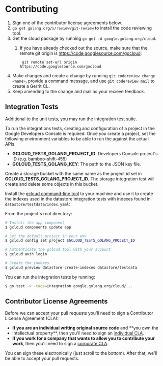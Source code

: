 # Contributing

1. Sign one of the contributor license agreements below.
1. `go get golang.org/x/review/git-review` to install the code reviewing tool.
1. Get the cloud package by running `go get -d google.golang.org/cloud`.
    1. If you have already checked out the source, make sure that the remote git
       origin is https://code.googlesource.com/gocloud:

            git remote set-url origin https://code.googlesource.com/gocloud
1. Make changes and create a change by running `git codereview change <name>`,
provide a command message, and use `git codereview mail` to create a Gerrit CL.
1. Keep amending to the change and mail as your recieve feedback.

## Integration Tests

Additional to the unit tests, you may run the integration test suite.

To run the integrations tests, creating and configuration of a project in the
Google Developers Console is required. Once you create a project, set the
following environment variables to be able to run the against the actual APIs.

- **GCLOUD_TESTS_GOLANG_PROJECT_ID**: Developers Console project's ID (e.g. bamboo-shift-455)
- **GCLOUD_TESTS_GOLANG_KEY**: The path to the JSON key file.

Create a storage bucket with the same name as the project id set in **GCLOUD_TESTS_GOLANG_PROJECT_ID**.
The storage integration test will create and delete some objects in this bucket.

Install the [gcloud command-line tool][gcloudcli] to your machine and use it
to create the indexes used in the datastore integration tests with indexes
found in `datastore/testdata/index.yaml`:

From the project's root directory:

``` sh
# Install the app component
$ gcloud components update app

# Set the default project in your env
$ gcloud config set project $GCLOUD_TESTS_GOLANG_PROJECT_ID

# Authenticate the gcloud tool with your account
$ gcloud auth login

# Create the indexes
$ gcloud preview datastore create-indexes datastore/testdata

```

You can run the integration tests by running:

``` sh
$ go test -v -tags=integration google.golang.org/cloud/...
```

## Contributor License Agreements

Before we can accept your pull requests you'll need to sign a Contributor
License Agreement (CLA):

- **If you are an individual writing original source code** and **you own the
- intellectual property**, then you'll need to sign an [individual CLA][indvcla].
- **If you work for a company that wants to allow you to contribute your work**,
then you'll need to sign a [corporate CLA][corpcla].

You can sign these electronically (just scroll to the bottom). After that,
we'll be able to accept your pull requests.

[gcloudcli]: https://developers.google.com/cloud/sdk/gcloud/
[indvcla]: https://developers.google.com/open-source/cla/individual
[corpcla]: https://developers.google.com/open-source/cla/corporate
